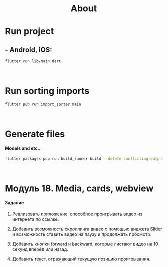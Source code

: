 <h1 align="center">About</h1>

# Run project
## - Android, iOS:
```sh
flutter run lib/main.dart
```

<br />

# Run sorting imports
```sh
flutter pub run import_sorter:main
```

<br />

# Generate files
#### Models and etc.:
```sh
flutter packages pub run build_runner build --delete-conflicting-outputs
```

<br />

# Модуль 18. Media, cards, webview

#### Задание

1. Реализовать приложение, способное проигрывать видео из интернета по ссылке.

2. Добавить возможность скроллинга видео с помощью виджета Slider и возможность ставить видео на паузу и продолжать просмотр.

3. Добавить кнопки forward и backward, которые листают видео на 10 секунд вперёд или назад.

4. Добавить текст, отражающий текущую позицию проигрывания.
